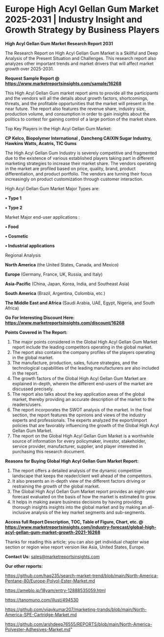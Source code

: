 # Europe High Acyl Gellan Gum Market 2025-2031 | Industry Insight and Growth Strategy by Business Players

<strong>High Acyl Gellan Gum Market Research Report 2031</strong>

The Research Report on High Acyl Gellan Gum Market is a Skillful and Deep Analysis of the Present Situation and Challenges. This research report also analyzes other important trends and market drivers that will affect market growth over 2025-2031.

<strong>Request Sample Report @ <a href=https://www.marketreportsinsights.com/sample/16268>https://www.marketreportsinsights.com/sample/16268</a></strong>

This High Acyl Gellan Gum market report aims to provide all the participants and the vendors will all the details about growth factors, shortcomings, threats, and the profitable opportunities that the market will present in the near future. The report also features the revenue share, industry size, production volume, and consumption in order to gain insights about the politics to contest for gaining control of a large portion of the market share.

Top Key Players in the High Acyl Gellan Gum Market:

<strong>CP Kelco, Biopolymer International , Dancheng CAIXIN Sugar Industry, Hawkins Watts, Acatris, TIC Gums</strong>

The High Acyl Gellan Gum Industry is severely competitive and fragmented due to the existence of various established players taking part in different marketing strategies to increase their market share. The vendors operating in the market are profiled based on price, quality, brand, product differentiation, and product portfolio. The vendors are turning their focus increasingly on product customization through customer interaction.

High Acyl Gellan Gum Market Major Types are:

<strong>• Type 1

• Type 2</strong>

Market Major end-user applications :

<strong>• Food

• Cosmetic

• Industrial applications</strong>

Regional Analysis

</u><strong><b>North America</b></strong> (the United States, Canada, and Mexico)

<strong><b>Europe </b></strong>(Germany, France, UK, Russia, and Italy)

<strong><b>Asia-Pacific</b></strong> (China, Japan, Korea, India, and Southeast Asia)

<strong><b>South America</b></strong> (Brazil, Argentina, Colombia, etc.)

<strong><b>The Middle East and Africa</b></strong> (Saudi Arabia, UAE, Egypt, Nigeria, and South Africa)

<strong>Go For Interesting Discount Here: <a href=https://www.marketreportsinsights.com/discount/16268>https://www.marketreportsinsights.com/discount/16268</a></strong>

<strong>Points Covered in The Report:</strong>
<ol>
  <li>The major points considered in the Global High Acyl Gellan Gum Market report include the leading competitors operating in the global market.</li>
  <li>The report also contains the company profiles of the players operating in the global market.</li>
  <li>The manufacture, production, sales, future strategies, and the technological capabilities of the leading manufacturers are also included in the report.</li>
  <li>The growth factors of the Global High Acyl Gellan Gum Market are explained in-depth, wherein the different end-users of the market are discussed precisely.</li>
  <li>The report also talks about the key application areas of the global market, thereby providing an accurate description of the market to the readers/users.</li>
  <li>The report incorporates the SWOT analysis of the market. In the final section, the report features the opinions and views of the industry experts and professionals. The experts analyzed the export/import policies that are favorably influencing the growth of the Global High Acyl Gellan Gum Market.</li>
  <li>The report on the Global High Acyl Gellan Gum Market is a worthwhile source of information for every policymaker, investor, stakeholder, service provider, manufacturer, supplier, and player interested in purchasing this research document.</li>
</ol>
<strong>Reasons for Buying Global High Acyl Gellan Gum Market Report:</strong>

<ol>
  <li>The report offers a detailed analysis of the dynamic competitive landscape that keeps the reader/client well ahead of the competitors.</li>
  <li>It also presents an in-depth view of the different factors driving or restraining the growth of the global market.</li>
  <li>The Global High Acyl Gellan Gum Market report provides an eight-year forecast evaluated on the basis of how the market is estimated to grow.</li>
  <li>It helps in making aware business decisions by having providing thorough insights insights into the global market and by making an all-inclusive analysis of the key market segments and sub-segments.</li>
</ol>
<strong>Access full Report Description, TOC, Table of Figure, Chart, etc. @ <a href=https://www.marketreportsinsights.com/industry-forecast/global-high-acyl-gellan-gum-market-growth-2021-16268>https://www.marketreportsinsights.com/industry-forecast/global-high-acyl-gellan-gum-market-growth-2021-16268</a></strong>


Thanks for reading this article; you can also get individual chapter wise section or region wise report version like Asia, United States, Europe.

<strong>Contact Us:</strong>
sales@marketreportsinsights.com

<strong>Our other reports:</strong>

<a href=https://github.com/haq235/search-market-trend/blob/main/North-America-Pentane-80/Europe-Polyol-Ester-Market.md>https://github.com/haq235/search-market-trend/blob/main/North-America-Pentane-80/Europe-Polyol-Ester-Market.md</a>

<a href=https://ameblo.jp/18yam/entry-12888535059.html>https://ameblo.jp/18yam/entry-12888535059.html</a>

<a href=https://tanomuno.com/illust/494530>https://tanomuno.com/illust/494530</a>

<a href=https://github.com/vijaykumar207/marketing-trands/blob/main/North-America-SPE-Cartridge-Market.md>https://github.com/vijaykumar207/marketing-trands/blob/main/North-America-SPE-Cartridge-Market.md</a>

<a href=https://github.com/arshdeep76555/REPORTS/blob/main/North-America-Polyester-Adhesives-Market.md>https://github.com/arshdeep76555/REPORTS/blob/main/North-America-Polyester-Adhesives-Market.md</a>"
